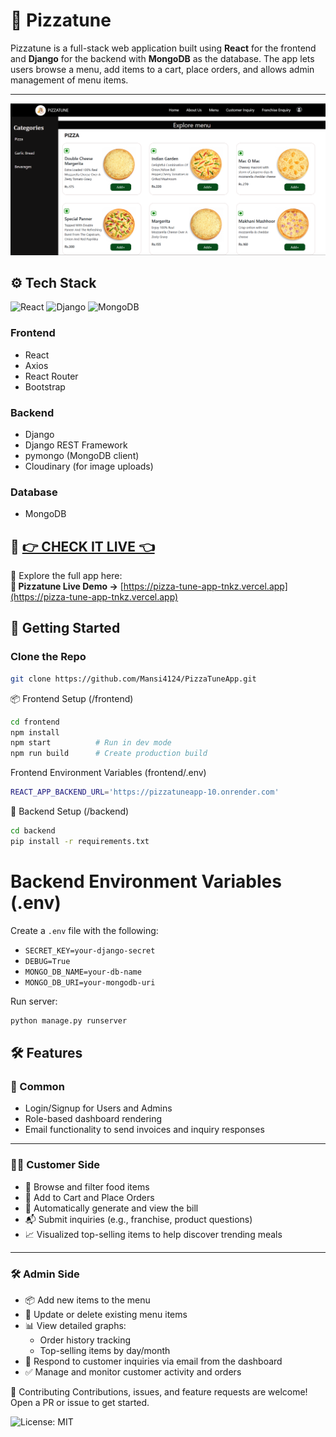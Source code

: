 # 🍕 Pizzatune 

Pizzatune is a full-stack web application built using **React** for the frontend and **Django** for the backend with **MongoDB** as the database. The app lets users browse a menu, add items to a cart, place orders, and allows admin management of menu items.

---

![Home Page](screenshot/menu.png)


## ⚙️ Tech Stack
![React](https://img.shields.io/badge/Frontend-React-blue)
![Django](https://img.shields.io/badge/Backend-Django-green)
![MongoDB](https://img.shields.io/badge/Database-MongoDB-brightgreen)

### Frontend
- React
- Axios
- React Router
- Bootstrap

### Backend
- Django
- Django REST Framework
- pymongo (MongoDB client)
- Cloudinary (for image uploads)

### Database
- MongoDB

## 🚀 **[👉 CHECK IT LIVE 👈](https://pizza-tune-app-tnkz.vercel.app)**

🔗 Explore the full app here:  
**🍕 Pizzatune Live Demo →** [https://pizza-tune-app-tnkz.vercel.app](https://pizza-tune-app-tnkz.vercel.app)



## 🚀 Getting Started

### Clone the Repo

```bash
git clone https://github.com/Mansi4124/PizzaTuneApp.git
```
📦 Frontend Setup (/frontend)
```bash
cd frontend
npm install
npm start          # Run in dev mode
npm run build      # Create production build
```
Frontend Environment Variables (frontend/.env)

```bash
REACT_APP_BACKEND_URL='https://pizzatuneapp-10.onrender.com'
```

🔧 Backend Setup (/backend)
```bash
cd backend
pip install -r requirements.txt
```

# Backend Environment Variables (.env)

Create a `.env` file with the following:
- `SECRET_KEY=your-django-secret`
- `DEBUG=True`
- `MONGO_DB_NAME=your-db-name`
- `MONGO_DB_URI=your-mongodb-uri`


Run server:
```bash
python manage.py runserver
```

## 🛠️ Features

### 🔐 Common
- Login/Signup for Users and Admins
- Role-based dashboard rendering
- Email functionality to send invoices and inquiry responses

---

### 🧑‍🍳 Customer Side
- 🍕 Browse and filter food items
- 🛒 Add to Cart and Place Orders
- 🧾 Automatically generate and view the bill
- 📬 Submit inquiries (e.g., franchise, product questions)
- 📈 Visualized top-selling items to help discover trending meals

---

### 🛠️ Admin Side
- 📦 Add new items to the menu
- 📝 Update or delete existing menu items
- 📊 View detailed graphs:
  - Order history tracking
  - Top-selling items by day/month
- 📧 Respond to customer inquiries via email from the dashboard
- ✅ Manage and monitor customer activity and orders

🤝 Contributing
Contributions, issues, and feature requests are welcome!
Open a PR or issue to get started.

![License: MIT](https://img.shields.io/badge/License-MIT-yellow.svg)

